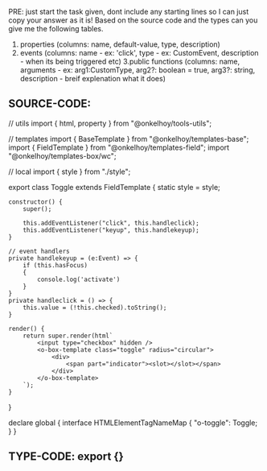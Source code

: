 PRE: just start the task given, dont include any starting lines so I can just copy your answer as it is!
 Based on the source code and the types can you give me the following tables. 
1. properties (columns: name, default-value, type, description) 
2. events (columns: name - ex: 'click', type - ex: CustomEvent<ClickEvent>, description - when its being triggered etc) 
3.public functions (columns: name, arguments - ex: arg1:CustomType, arg2?: boolean = true, arg3?: string, description - breif explenation what it does)

## SOURCE-CODE:
 // utils 
import { html, property } from "@onkelhoy/tools-utils";

// templates
import { BaseTemplate } from "@onkelhoy/templates-base";
import { FieldTemplate } from "@onkelhoy/templates-field";
import "@onkelhoy/templates-box/wc";

// local 
import { style } from "./style";

export class Toggle extends FieldTemplate {
    static style = style;

    constructor() {
        super();

        this.addEventListener("click", this.handleclick);
        this.addEventListener("keyup", this.handlekeyup);
    }
    
    // event handlers
    private handlekeyup = (e:Event) => {
        if (this.hasFocus) 
        {
            console.log('activate')
        }
    }
    private handleclick = () => {
        this.value = (!this.checked).toString();
    }

    render() {
        return super.render(html`
            <input type="checkbox" hidden />
            <o-box-template class="toggle" radius="circular">
                <div>
                    <span part="indicator"><slot></slot></span>
                </div>
            </o-box-template>
        `);
    }
}


declare global {
    interface HTMLElementTagNameMap {
        "o-toggle": Toggle;
    }
}

## TYPE-CODE: export {}